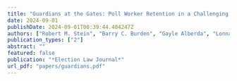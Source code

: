```yaml
---
title: "Guardians at the Gates: Poll Worker Retention in a Challenging Election Environment"
date: 2024-09-01
publishDate: 2024-09-01T00:39:44.404247Z
authors: ["Robert M. Stein", "Barry C. Burden", "Gayle Alberda", "Lonna Atkeson", "Lisa Bryant", "Rachel Cobb", "Michael Gilbert", "Josh Hostetter", "David C. Kimball", "Matthew Lamb", "Kenneth R. Mayer", "Costas Panagopoulos", "Andrew Reeves", "Corwin Smidt", "Jennifer Victor"]
publication_types: ["2"]
abstract: ""
featured: false
publication: "*Election Law Journal*"
url_pdf: "papers/guardians.pdf"
---
```


